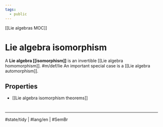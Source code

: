 ```yaml
---
tags:
  - public
---
```

[[Lie algebras MOC]]
# Lie algebra isomorphism

A **Lie algebra [[isomorphism]]** is an invertible [[Lie algebra homomorphism]]. #m/def/lie 
An important special case is a [[Lie algebra automorphism]].

## Properties

- [[Lie algebra isomorphism theorems]]

#
---
#state/tidy | #lang/en | #SemBr

